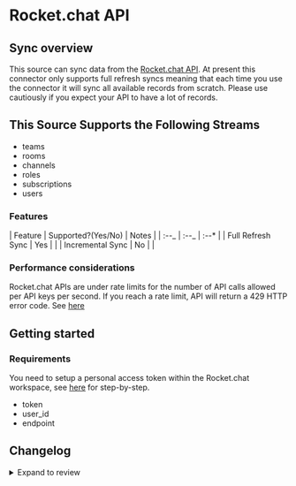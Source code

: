 # Rocket.chat API

## Sync overview

This source can sync data from the [Rocket.chat API](https://developer.rocket.chat/reference/api). At present this connector only supports full refresh syncs meaning that each time you use the connector it will sync all available records from scratch. Please use cautiously if you expect your API to have a lot of records.

## This Source Supports the Following Streams

- teams
- rooms
- channels
- roles
- subscriptions
- users

### Features

| Feature | Supported?\(Yes/No\) | Notes |
| :--_ | :--_ | :--\* |
| Full Refresh Sync | Yes | |
| Incremental Sync | No | |

### Performance considerations

Rocket.chat APIs are under rate limits for the number of API calls allowed per API keys per second. If you reach a rate limit, API will return a 429 HTTP error code. See [here](https://developer.rocket.chat/reference/api/rest-api/endpoints/other-important-endpoints/rate-limiter-endpoints)

## Getting started

### Requirements

You need to setup a personal access token within the Rocket.chat workspace, see [here](https://docs.rocket.chat/use-rocket.chat/user-guides/user-panel/my-account#personal-access-tokens) for step-by-step.

- token
- user_id
- endpoint

## Changelog

<details>
  <summary>Expand to review</summary>

| Version | Date       | Pull Request                                              | Subject                                       |
| :------ | :--------- | :-------------------------------------------------------- | :-------------------------------------------- |
| 0.2.14 | 2025-02-15 | [53993](https://github.com/airbytehq/airbyte/pull/53993) | Update dependencies |
| 0.2.13 | 2025-02-08 | [53495](https://github.com/airbytehq/airbyte/pull/53495) | Update dependencies |
| 0.2.12 | 2025-02-01 | [53002](https://github.com/airbytehq/airbyte/pull/53002) | Update dependencies |
| 0.2.11 | 2025-01-25 | [52501](https://github.com/airbytehq/airbyte/pull/52501) | Update dependencies |
| 0.2.10 | 2025-01-18 | [51906](https://github.com/airbytehq/airbyte/pull/51906) | Update dependencies |
| 0.2.9 | 2025-01-11 | [51375](https://github.com/airbytehq/airbyte/pull/51375) | Update dependencies |
| 0.2.8 | 2024-12-28 | [50717](https://github.com/airbytehq/airbyte/pull/50717) | Update dependencies |
| 0.2.7 | 2024-12-21 | [50251](https://github.com/airbytehq/airbyte/pull/50251) | Update dependencies |
| 0.2.6 | 2024-12-14 | [49705](https://github.com/airbytehq/airbyte/pull/49705) | Update dependencies |
| 0.2.5 | 2024-12-12 | [49340](https://github.com/airbytehq/airbyte/pull/49340) | Update dependencies |
| 0.2.4 | 2024-12-11 | [49095](https://github.com/airbytehq/airbyte/pull/49095) | Starting with this version, the Docker image is now rootless. Please note that this and future versions will not be compatible with Airbyte versions earlier than 0.64 |
| 0.2.3 | 2024-10-29 | [47853](https://github.com/airbytehq/airbyte/pull/47853) | Update dependencies |
| 0.2.2 | 2024-10-28 | [47639](https://github.com/airbytehq/airbyte/pull/47639) | Update dependencies |
| 0.2.1 | 2024-08-16 | [44196](https://github.com/airbytehq/airbyte/pull/44196) | Bump source-declarative-manifest version |
| 0.2.0 | 2024-08-14 | [44076](https://github.com/airbytehq/airbyte/pull/44076) | Refactor connector to manifest-only format |
| 0.1.13 | 2024-08-12 | [43884](https://github.com/airbytehq/airbyte/pull/43884) | Update dependencies |
| 0.1.12 | 2024-08-10 | [43649](https://github.com/airbytehq/airbyte/pull/43649) | Update dependencies |
| 0.1.11 | 2024-08-03 | [43157](https://github.com/airbytehq/airbyte/pull/43157) | Update dependencies |
| 0.1.10 | 2024-07-27 | [42641](https://github.com/airbytehq/airbyte/pull/42641) | Update dependencies |
| 0.1.9 | 2024-07-20 | [42301](https://github.com/airbytehq/airbyte/pull/42301) | Update dependencies |
| 0.1.8 | 2024-07-13 | [41879](https://github.com/airbytehq/airbyte/pull/41879) | Update dependencies |
| 0.1.7 | 2024-07-10 | [41518](https://github.com/airbytehq/airbyte/pull/41518) | Update dependencies |
| 0.1.6 | 2024-07-06 | [40952](https://github.com/airbytehq/airbyte/pull/40952) | Update dependencies |
| 0.1.5 | 2024-06-25 | [40346](https://github.com/airbytehq/airbyte/pull/40346) | Update dependencies |
| 0.1.4 | 2024-06-21 | [39919](https://github.com/airbytehq/airbyte/pull/39919) | Update dependencies |
| 0.1.3 | 2024-06-06 | [39110](https://github.com/airbytehq/airbyte/pull/39110) | Make compatible with builder |
| 0.1.2 | 2024-06-04 | [38992](https://github.com/airbytehq/airbyte/pull/38992) | [autopull] Upgrade base image to v1.2.1 |
| 0.1.1 | 2024-05-21 | [38517](https://github.com/airbytehq/airbyte/pull/38517) | [autopull] base image + poetry + up_to_date |
| 0.1.0   | 2022-10-29 | [#18635](https://github.com/airbytehq/airbyte/pull/18635) | 🎉 New Source: Rocket.chat API [low-code CDK] |

</details>
